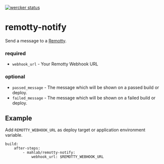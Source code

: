 [![wercker status](https://app.wercker.com/status/edb93a3e94114514c178d39a2be1d067/m "wercker status")](https://app.wercker.com/project/bykey/edb93a3e94114514c178d39a2be1d067)

# remotty-notify

Send a message to a [Remotty](https://www.remotty.net/).

### required

* `webhook_url` - Your Remotty Webhook URL

### optional

* `passed_message` - The message which will be shown on a passed build or deploy.
* `failed_message` - The message which will be shown on a failed build or deploy.

Example
--------

Add `REMOTTY_WEBHOOK_URL` as deploy target or application environment variable.


    build:
        after-steps:
            - mahlab/remotty-notify:
                webhook_url: $REMOTTY_WEBHOOK_URL

